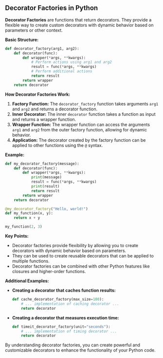 ## Decorator Factories in Python

**Decorator Factories** are functions that return decorators. They provide a flexible way to create custom decorators with dynamic behavior based on parameters or other context.

**Basic Structure:**

```python
def decorator_factory(arg1, arg2):
    def decorator(func):
        def wrapper(*args, **kwargs):
            # Perform actions using arg1 and arg2
            result = func(*args, **kwargs)
            # Perform additional actions
            return result
        return wrapper
    return decorator
```

**How Decorator Factories Work:**

1. **Factory Function:** The `decorator_factory` function takes arguments `arg1` and `arg2` and returns a decorator function.
2. **Inner Decorator:** The inner `decorator` function takes a function as input and returns a wrapper function.
3. **Wrapper Function:** The wrapper function can access the arguments `arg1` and `arg2` from the outer factory function, allowing for dynamic behavior.
4. **Application:** The decorator created by the factory function can be applied to other functions using the `@` syntax.

**Example:**

```python
def my_decorator_factory(message):
    def decorator(func):
        def wrapper(*args, **kwargs):
            print(message)
            result = func(*args, **kwargs)
            print(result)
            return result
        return wrapper
    return decorator

@my_decorator_factory("Hello, world!")
def my_function(x, y):
    return x + y

my_function(2, 3)
```

**Key Points:**

- Decorator factories provide flexibility by allowing you to create decorators with dynamic behavior based on parameters.
- They can be used to create reusable decorators that can be applied to multiple functions.
- Decorator factories can be combined with other Python features like closures and higher-order functions.

**Additional Examples:**

- **Creating a decorator that caches function results:**
  ```python
  def cache_decorator_factory(max_size=100):
      # ... implementation of caching decorator ...
      return decorator
  ```
- **Creating a decorator that measures execution time:**
  ```python
  def timeit_decorator_factory(unit="seconds"):
      # ... implementation of timing decorator ...
      return decorator
  ```

By understanding decorator factories, you can create powerful and customizable decorators to enhance the functionality of your Python code.
